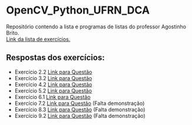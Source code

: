 # OpenCV_Python_UFRN_DCA
Repositório contendo a lista e programas de listas do professor Agostinho Brito.  
[Link da lista de exercícios.](https://agostinhobritojr.github.io/tutorial/pdi/)

## Respostas dos exercícios:
- Exercício 2.2 [Link para Questão](exercicio_2_2.md)
- Exercício 3.2 [Link para Questão](exercicio_3_2.md)
- Exercício 4.2 [Link para Questão](exercicio_4_2.md)
- Exercício 5.2 [Link para Questão](exercicio_5_2.md)
- Exercício 6.1 [Link para Questão](exercicio_6_1.md)
- Exercício 7.2 [Link para Questão](exercicio_7_2.md) (Falta demonstração)
- Exercício 8.3 [Link para Questão](exercicio_8_3.md) (Falta demonstração)
- Exercício 9.2 [Link para Questão](exercicio_9_2.md) (Falta demonstração)
